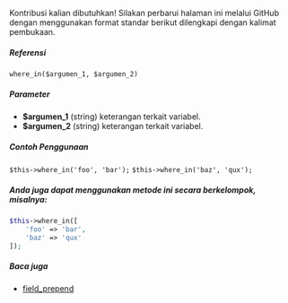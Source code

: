 Kontribusi kalian dibutuhkan!
Silakan perbarui halaman ini melalui GitHub dengan menggunakan format standar berikut dilengkapi dengan kalimat pembukaan.

##### Referensi

`where_in($argumen_1, $argumen_2)`

##### Parameter
* **$argumen_1** (string) keterangan terkait variabel.
* **$argumen_2** (string) keterangan terkait variabel.

##### Contoh Penggunaan
`$this->where_in('foo', 'bar');`
`$this->where_in('baz', 'qux');`


##### Anda juga dapat menggunakan metode ini secara berkelompok, misalnya:
```php
$this->where_in([
    'foo' => 'bar',
    'baz' => 'qux'
]);
```

##### Baca juga
* [field_prepend](./field_prepend)
